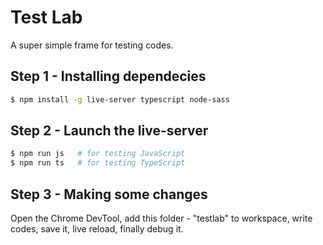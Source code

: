 # Test Lab

A super simple frame for testing codes.

## Step 1 - Installing dependecies

```bash
$ npm install -g live-server typescript node-sass
```

## Step 2 - Launch the live-server

```bash
$ npm run js   # for testing JavaScript
$ npm run ts   # for testing TypeScript
```

## Step 3 - Making some changes

Open the Chrome DevTool, add this folder - "testlab" to workspace, write codes, save it, live reload,
finally debug it.
